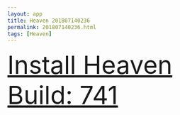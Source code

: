 ```yaml
---
layout: app
title: Heaven 201807140236
permalink: 201807140236.html
tags: [Heaven]
---
```

<div class="pure-g">
    <div class="pure-u-1-1" style="font-size: 4em">
        <a class="pure-button-primary" href="itms-services://?action=download-manifest&url=https%3A%2F%2Flitsungyisigono.github.io%2FTestScript%2Fmanifests%2F201807140236.plist"><i class="fa fa-download" aria-hidden="true"></i>Install Heaven Build: 741</a>
    </div>
</div>